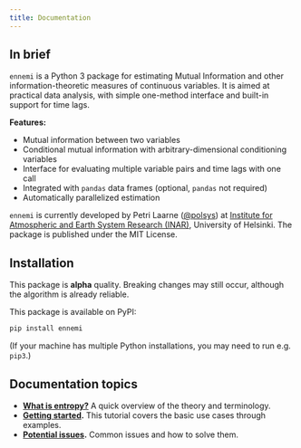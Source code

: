 ```yaml
---
title: Documentation
---
```


## In brief

`ennemi` is a Python 3 package for estimating Mutual Information and other
information-theoretic measures of continuous variables.
It is aimed at practical data analysis, with simple one-method interface
and built-in support for time lags.

**Features:**

- Mutual information between two variables
- Conditional mutual information with arbitrary-dimensional conditioning variables
- Interface for evaluating multiple variable pairs and time lags with one call
- Integrated with `pandas` data frames (optional, `pandas` not required)
- Automatically parallelized estimation

`ennemi` is currently developed by Petri Laarne ([@polsys](https://github.com/polsys)) at
[Institute for Atmospheric and Earth System Research (INAR)](https://www.helsinki.fi/en/inar-institute-for-atmospheric-and-earth-system-research),
University of Helsinki.
The package is published under the MIT License.


## Installation

This package is **alpha** quality.
Breaking changes may still occur, although the algorithm is already reliable.

This package is available on PyPI:
```sh
pip install ennemi
```
(If your machine has multiple Python installations, you may need to run e.g. `pip3`.)


## Documentation topics

- **[What is entropy?](what-is-entropy.md)**
  A quick overview of the theory and terminology.
- **[Getting started](tutorial.md).**
  This tutorial covers the basic use cases through examples.
- **[Potential issues](potential-issues.md).**
  Common issues and how to solve them.